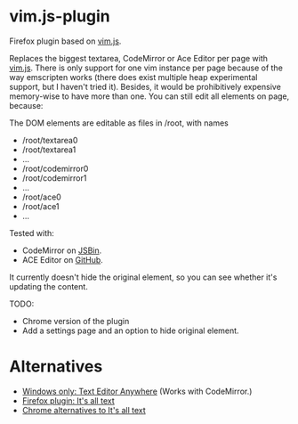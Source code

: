 # vim.js-plugin
Firefox plugin based on [vim.js](http://coolwanglu.github.io/vim.js/experimental/vim.html).

Replaces the biggest textarea, CodeMirror or Ace Editor per page with
[vim.js](http://coolwanglu.github.io/vim.js/experimental/vim.html).
There is only support for one vim instance per page because of the way
emscripten works (there does exist multiple heap experimental support, but I
haven't tried it). Besides, it would be prohibitively expensive memory-wise to
have more than one. You can still edit all elements on page, because:

The DOM elements are editable as files in /root, with names
 - /root/textarea0
 - /root/textarea1
 - ...
 - /root/codemirror0
 - /root/codemirror1
 - ...
 - /root/ace0
 - /root/ace1
 - ...

Tested with:
 - CodeMirror on [JSBin](http://www.jsbin.com).
 - ACE Editor on [GitHub](http://www.github.com).

It currently doesn't hide the original element, so you can see whether it's updating the content.

TODO:
 - Chrome version of the plugin
 - Add a settings page and an option to hide original element.

# Alternatives
 - [Windows only: Text Editor Anywhere](http://www.listary.com/text-editor-anywhere) (Works with CodeMirror.)
 - [Firefox plugin: It's all text](https://addons.mozilla.org/en-US/firefox/addon/its-all-text/?src=ss)
 - [Chrome alternatives to It's all text](http://superuser.com/questions/261689/its-all-text-for-chrome)
